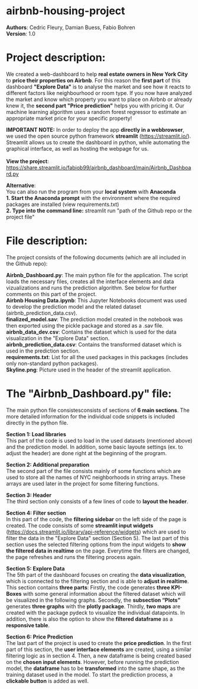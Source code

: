 # airbnb-housing-project

**Authors**: Cedric Fleury, Damian Buess, Fabio Bohren<br>
**Version**: 1.0

# Project description: 
We created a web-dashboard to help **real estate owners in New York City** to **price their properties on Airbnb**. For this reason the **first part** of this dashboard **"Explore Data"** is to analyse the market and see how it reacts to different factors like neighbourhood or room type. If you now have analyzed the market and know which property you want to place on Airbnb or already knew it, the **second part "Price prediction"** helps you with pricing it. Our machine learning algorithm uses a random forest regressor to estimate an appropriate market price for your specific property!

**IMPORTANT NOTE:** In order to deploy the app **directly in a webbrowser**, we used the open source python framework **streamlit** (https://streamlit.io/). Streamlit allows us to create the dashboard in python, while automating the graphical interface, as well as hosting the webpage for us.<br> 
<br> 
**View the project**: https://share.streamlit.io/fabiob99/airbnb_dashboard/main/Airbnb_Dashboard.py <br>

**Alternative**:<br>
You can also run the program from your **local system** with **Anaconda**<br>
**1. Start the Anaconda prompt** with the environment where the required packages are installed (view requirements.txt)<br>
**2. Type into the command line:** streamlit run "path of the Github repo or the project file"<br>

# File description:
The project consists of the following documents (which are all included in the Github repo):<br>

**Airbnb_Dashboard.py**: The main python file for the application. The script loads the necessary files, creates all the interface elements and data vizualizations and runs the prediction algorithm. See below for further comments on this part of the project. <br>
**Airbnb Housing Data.ipynb**: This Jupyter Notebooks document was used to develop the prediction model and the related dataset (airbnb_prediction_data.csv).<br>
**finalized_model.sav**: The prediction model created in the notebook was then exported using the pickle package and stored as a .sav file.<br>
**airbnb_data_dev.csv**: Contains the dataset which is used for the data visualization in the "Explore Data" section. <br>
**airbnb_prediction_data.csv**: Contains the transformed dataset which is used in the prediction section. <br>
**requirements.txt**: List for all the used packages in this packages (includes only non-standard python packages).<br>
**Skyline.png**: Picture used in the header of the streamlit application.<br>

# The "Airbnb_Dashboard.py" file:
The main python file consistesconsists of sections of **6 main sections**. The more detailed information for the individual code snippets is included directly in the python file.
<br>

**Section 1: Load libraries**<br>
This part of the code is used to load in the used datasets (mentioned above) and the prediction model. In addition, some basic layoute settings (ex. to adjust the header) are done right at the beginning of the program.
<br>

**Section 2: Additional preparation**<br>
The second part of the file consists mainly of some functions which are used to store all the names of NYC neighborhoods in string arrays. These arrays are used later in the project for some filtering functions.
<br>

**Section 3: Header**<br>
The third section only consists of a few lines of code to **layout the header**.
<br>

**Section 4: Filter section**<br>
In this part of the code, the **filtering sidebar** on the left side of the page is created. The code consists of some **streamlit input widgets** (https://docs.streamlit.io/library/api-reference/widgets) which are used to filter the data in the "Explore Data" section (Section 5). The last part of this section uses the selected filtering options from the input widgets to **show the filtered data in realtime** on the page. Everytime the filters are changed, the page refreshes and runs the filtering process again.
<br>

**Section 5: Explore Data**<br>
The 5th part of the dashboard focuses on creating the **data visualization**, which is connected to the filtering section and is able to **adjust in realtime**. This section contains **three parts**: Firstly, the code generates **three KPI-Boxes** with some general information about the filtered dataset which will be visualized in the following graphs. Secondly, the **subsection “Plots”** generates **three graphs** with the **plotly package**. Thirdly, **two maps** are created with the package pydeck to visualize the individual datapoints. In addition, there is also the option to show the **filtered dataframe** as a **responsive table**.
<br>

**Section 6: Price Prediction**<br>
The last part of the project is used to create the **price prediction**. In the first part of this section, the **user interface elements** are created, using a similar filtering logic as in section 4. Then, a new dataframe is being created based on the **chosen input elements**. However, before running the prediction model, the **dataframe** has to be **transformed** into the same shape, as the training dataset used in the model. To start the prediction process, a **clickable button** is added as well.

